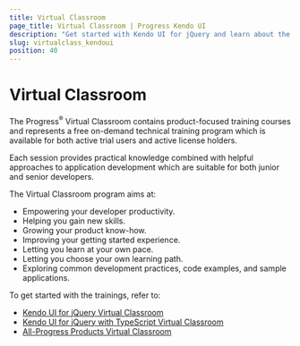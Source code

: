 ```yaml
---
title: Virtual Classroom
page_title: Virtual Classroom | Progress Kendo UI
description: "Get started with Kendo UI for jQuery and learn about the Virtual Classroom free on-demand technical training program exclusive to active license holders."
slug: virtualclass_kendoui
position: 40
---
```


# Virtual Classroom

The Progress<sup>®</sup> Virtual Classroom contains product-focused training courses and represents a free on-demand technical training program which is available for both active trial users and active license holders.

Each session provides practical knowledge combined with helpful approaches to application development which are suitable for both junior and senior developers.

The Virtual Classroom program aims at:
* Empowering your developer productivity.
* Helping you gain new skills.
* Growing your product know-how.
* Improving your getting started experience.
* Letting you learn at your own pace.
* Letting you choose your own learning path.
* Exploring common development practices, code examples, and sample applications.

To get started with the trainings, refer to:
* [Kendo UI for jQuery Virtual Classroom](https://learn.telerik.com/learn/course/internal/view/elearning/30/kendo-ui-for-jquery-with-javascript)
* [Kendo UI for jQuery with TypeScript Virtual Classroom](https://learn.telerik.com/learn/course/external/view/elearning/22/kendo-ui-for-jquery-with-typescript)
* [All-Progress Products Virtual Classroom](https://www.telerik.com/account/support/virtual-classroom)
